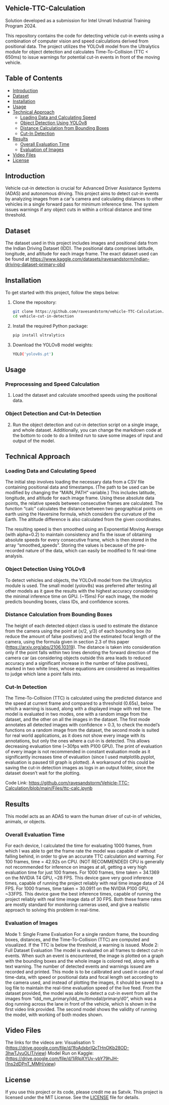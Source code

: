 ## Vehicle-TTC-Calculation
Solution developed as a submission for Intel Unnati Industrial Training Program 2024.

This repository contains the code for detecting vehicle cut-in events using a combination of computer vision and speed calculations derived from positional data. The project utilizes the YOLOv8 model from the Ultralytics module for object detection and calculates Time-To-Collision (TTC < 650ms) to issue warnings for potential cut-in events in front of the moving vehicle.

## Table of Contents

- [Introduction](#introduction)
- [Dataset](#dataset)
- [Installation](#installation)
- [Usage](#usage)
- [Technical Approach](#technical-approach)
    - [Loading Data and Calculating Speed](#loading-data-and-calculating-speed)
    - [Object Detection Using YOLOv8](#object-detection-using-yolov8)
    - [Distance Calculation from Bounding Boxes](#distance-calculation-from-bounding-boxes)
    - [Cut-In Detection](#cut-in-detection)
- [Results](#results)
    - [Overall Evaluation Time](#overall-evaluation-time)
    - [Evaluation of Images](#evaluation-of-images)
- [Video Files](#video-demonstration)
- [License](#license)

## Introduction

Vehicle cut-in detection is crucial for Advanced Driver Assistance Systems (ADAS) and autonomous driving. This project aims to detect cut-in events by analyzing images from a car's camera and calculating distances to other vehicles in a single forward pass for minimum inference time. The system issues warnings if any object cuts in within a critical distance and time threshold.

## Dataset

The dataset used in this project includes images and positional data from the Indian Driving Dataset (IDD). The positional data comprises latitude, longitude, and altitude for each image frame. The exact dataset used can be found at https://www.kaggle.com/datasets/ravesandstorm/indian-driving-dataset-primary-obd

## Installation

To get started with this project, follow the steps below:

1. Clone the repository:
    ```bash
    git clone https://github.com/ravesandstorm/vehicle-TTC-Calculation.git
    cd vehicle-cut-in-detection
    ```

2. Install the required Python package:
    ```bash
    pip install ultralytics
    ```

3. Download the YOLOv8 model weights:
    ```bash
    YOLO('yolov8s.pt')
    ```

## Usage

### Preprocessing and Speed Calculation

1. Load the dataset and calculate smoothed speeds using the positional data.

### Object Detection and Cut-In Detection

2. Run the object detection and cut-in detection script on a single image, and whole dataset. Additionally, you can change the markdown code at the bottom to code to do a limited run to save some images of input and output of the model. 

## Technical Approach

### Loading Data and Calculating Speed

The initial step involves loading the necessary data from a CSV file containing positional data and timestamps. (The path to be used can be modified by changing the “MAIN_PATH” variable.) This includes latitude, longitude, and altitude for each image frame. Using these absolute data points, the relative speeds between consecutive frames are calculated.
The function “calc” calculates the distance between two geographical points on earth using the Haversine formula, which considers the curvature of the Earth. The altitude difference is also calculated from the given coordinates.

The resulting speed is then smoothed using an Exponential Moving Average (with alpha=0.2) to maintain consistency and fix the issue of obtaining absolute speeds for every consecutive frame, which is then stored in the array “smoothed_speeds”. Storing the values is because of the pre-recorded nature of the data, which can easily be modified to fit real-time analysis.

### Object Detection Using YOLOv8

To detect vehicles and objects, the YOLOv8 model from the Ultralytics module is used. The small model (yolov8s) was preferred after testing all other models as it gave the results with the highest accuracy considering the minimal inference time on GPU. (~15ms)
For each image, the model predicts bounding boxes, class IDs, and confidence scores.

### Distance Calculation from Bounding Boxes

The height of each detected object class is used to estimate the distance from the camera using the point at (x/2, y/3) of each bounding box (to reduce the amount of false positives) and the estimated focal length of the camera, using the formula given in section 2.3 of this paper (https://arxiv.org/abs/2106.10319). The distance is taken into consideration only if the point falls within two lines denoting the forward direction of the camera car (as considering objects outside this area leads to reduced accuracy and a significant increase in the number of false positives), marked in two white lines, whose equations are considered as inequalities to judge which lane a point falls into.

### Cut-In Detection

The Time-To-Collision (TTC) is calculated using the predicted distance and the speed at current frame and compared to a threshold (0.65s), below which a warning is issued, along with a displayed image with red tone. The model is evaluated in two modes, one with a random image from the dataset, and the other on all the images in the dataset. The first mode annotates all detected images with confidence > 0.3, to check the model’s functions on a random image from the dataset, the second mode is suited for real world applications, as it does not show every image with its annotations, but only the ones where a cut-in is detected. This allows decreasing evaluation time (~30fps with P100 GPU). The print of evaluation of every image is not recommended in constant evaluation mode as it significantly increases time of evaluation (since I used matplotlib.pyplot, evaluation is paused till graph is plotted). A workaround of this could be saving the cut-in detection images as logs in an output folder, since the dataset doesn’t wait for the plotting. 

Code Link: https://github.com/ravesandstorm/Vehicle-TTC-Calculation/blob/main/Files/ttc-calc.ipynb

## Results

This model acts as an ADAS to warn the human driver of cut-in of vehicles, animals, or objects.

### Overall Evaluation Time

For each device, I calculated the time for evaluating 1000 frames, from which I was able to get the frame rate the model was capable of without falling behind, in order to give an accurate TTC calculation and warning.
For 100 frames, time = 42.92s on CPU. (NOT RECOMMENDED) 
CPU is generally not recommended for inference on images at all, getting a very high evaluation time for just 100 frames.
For 1000 frames, time taken = 34.1369 on the NVIDIA T4 GPU, ~28 FPS. 
This device gave very good inference times, capable of running the project reliably with real time image data of 24 FPS.
For 1000 frames, time taken = 30.0911 on the NVIDIA P100 GPU, ~33FPS. 
This device gave the best inference times, capable of running the project reliably with real time image data of 30 FPS.
Both these frame rates are mostly standard for monitoring cameras used, and give a realistic approach to solving this problem in real-time.

### Evaluation of Images

Mode 1: Single Frame Evaluation
For a single random frame, the bounding boxes, distances, and the Time-To-Collision (TTC) are computed and visualized. If the TTC is below the threshold, a warning is issued. 
Mode 2: Full Dataset Evaluation
The model is evaluated on all frames to detect cut-in events. When such an event is encountered, the image is plotted on a graph with the bounding boxes and the whole image is colored red, along with a text warning. The number of detected events and warnings issued are recorded and printed.
This mode is to be calibrated and used in case of real time-data, with speed or positional data and focal length set according to the camera used, and instead of plotting the images, it should be saved to a log file to maintain the real-time evaluation speed of the live feed.
From the dataset provided, the model was able to detect a cut-in event from all the images from “idd_mm_primary/idd_multimodal/primary/d0”, which was a dog running across the lane in front of the vehicle, which is shown in the first video link provided. The second model shows the validity of running the model, with working of both modes shown. 

## Video Files

The links for the videos are:
Visualisation 1:     (https://drive.google.com/file/d/1foAdxbrIQcTHnOKb28OD-3hwTJyuOLlT/view)
Model Run on Kaggle: (https://drive.google.com/file/d/1iRIpXYUv-ybY79hJH-l1ns2dDPnT_MMH/view)

## License

If you use this project or its code, please credit me as Satvik.
This project is licensed under the MIT License. See the [LICENSE](LICENSE) file for details.
